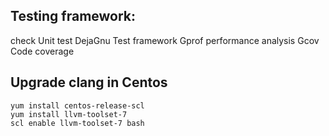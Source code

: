 ## Testing framework:

check				Unit test
DejaGnu				Test framework
Gprof				performance analysis
Gcov				Code coverage

## Upgrade clang in Centos

```
yum install centos-release-scl
yum install llvm-toolset-7
scl enable llvm-toolset-7 bash
```
